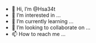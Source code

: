 - 👋 Hi, I’m @Hsa34t
- 👀 I’m interested in ...
- 🌱 I’m currently learning ...
- 💞️ I’m looking to collaborate on ...
- 📫 How to reach me ...

<!---
Hsa34t/Hsa34t is a ✨ special ✨ repository because its `README.md` (this file) appears on your GitHub profile.
You can click the Preview link to take a look at your changes.
--->

